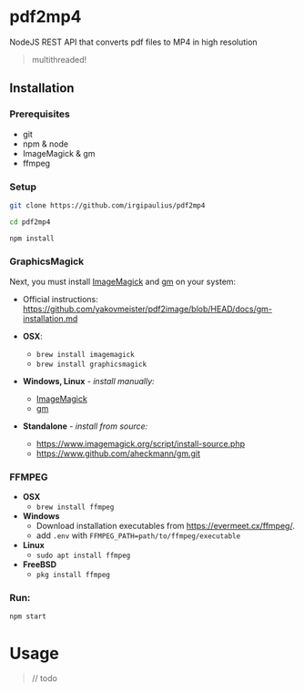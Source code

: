 # pdf2mp4
NodeJS REST API that converts pdf files to MP4 in high resolution

> multithreaded!

## Installation

### Prerequisites

- git
- npm & node
- ImageMagick & gm
- ffmpeg

### Setup

```bash
git clone https://github.com/irgipaulius/pdf2mp4

cd pdf2mp4

npm install
```

### GraphicsMagick

Next, you must install [ImageMagick](https://www.imagemagick.org/script/download.php) and [gm](https://www.npmjs.com/package/gm) on your system:

- Official instructions: https://github.com/yakovmeister/pdf2image/blob/HEAD/docs/gm-installation.md

- **OSX**:
    - `brew install imagemagick`
    - `brew install graphicsmagick`
- **Windows, Linux** - _install manually:_
    - [ImageMagick](https://www.imagemagick.org/script/download.php) 
    - [gm](https://www.npmjs.com/package/gm)
- **Standalone** - _install from source:_
    - https://www.imagemagick.org/script/install-source.php
    - https://www.github.com/aheckmann/gm.git

### FFMPEG

- **OSX**
    - `brew install ffmpeg`
- **Windows**
    - Download installation executables from https://evermeet.cx/ffmpeg/.
    - add `.env` with `FFMPEG_PATH=path/to/ffmpeg/executable`
- **Linux**
    - `sudo apt install ffmpeg`
- **FreeBSD**
    - `pkg install ffmpeg`

### Run:

```bash
npm start
```

# Usage

>// todo